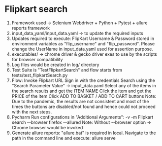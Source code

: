 # Flipkart search
1. Framework used -> Selenium Webdriver + Python + Pytest + allure reports framework
2. input_data_yaml/input_data.yaml -> to update the required inputs
3. Updates required to execute:
  FlipKart Username & Password stored in environment variables as "flip_username" and "flip_password".
  Please change the UserName in input_data.yaml used for assertion purpose.
4. executables/ -> chrome driver & gecko driver exes to use by the scripts for browser compatibility
5. Log files would be created in log/ directory
6. Test Suite is "TestFlipkartSearch" and flow starts from tests/test_flipkartSearch.py
7. Flow:
  Invoke Flipkart URL
  Sign in with the credentials
  Search using the "Search Parameter Value" -> input_data.yaml
  Select any of the items in the search results and get the ITEM NAME
  Click the item and get the PRICE of the item
  Click ADD TO BASKET / ADD TO CART buttons
Note: Due to the pandemic, the results are not consistent and most of the times the buttons are disabled/not found and hence could not
proceed with the next steps.
8. Pycharm Run configurations in "Additional Arguments":
	-v -m Flipkart search --browser firefox --allured <location of allure_report directory in regional>
Note: Without --browser option -> Chrome browser would be invoked
9. Generate allure reports:
"allure.bat" is required in local. Navigate to the path in the command line and execute:
allure serve <location of allure_report directory in local>
